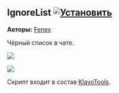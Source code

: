 ## IgnoreList [![Установить](http://s43.radikal.ru/i101/1406/15/25aa0cc99cf2.png)](https://github.com/voidmain02/KgScripts/raw/master/scripts/ignorelist.user.js)
**Авторы:** [Fenex](http://klavogonki.ru/u/#/82885/)

Чёрный список в чате.

![](http://s019.radikal.ru/i608/1406/70/ccdd3983cc22.png)

![](http://s006.radikal.ru/i214/1406/15/8c34ce2abac6.png)

Скрипт входит в состав [KlavoTools](https://chrome.google.com/webstore/detail/klavotools/gjfkpldhfcknofacejmlahofmcmhgpic).
